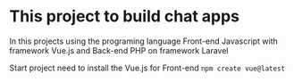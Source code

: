 # This project to build chat apps 
In this projects using the programing language Front-end Javascript with framework Vue.js and Back-end PHP on framework Laravel 

Start project need to install the Vue.js for Front-end 
`npm create vue@latest`
